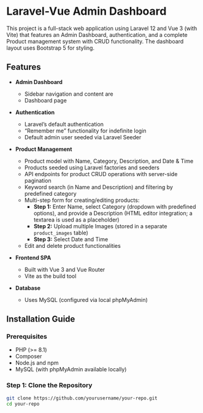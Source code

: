 # Laravel-Vue Admin Dashboard

This project is a full-stack web application using Laravel 12 and Vue 3 (with Vite) that features an Admin Dashboard, authentication, and a complete Product management system with CRUD functionality. The dashboard layout uses Bootstrap 5 for styling.

## Features

- **Admin Dashboard**
  - Sidebar navigation and content are
  - Dashboard page

- **Authentication**
  - Laravel’s default authentication 
  - “Remember me” functionality for indefinite login
  - Default admin user seeded via Laravel Seeder

- **Product Management**
  - Product model with Name, Category, Description, and Date & Time
  - Products seeded using Laravel factories and seeders
  - API endpoints for product CRUD operations with server-side pagination
  - Keyword search (in Name and Description) and filtering by predefined category
  - Multi-step form for creating/editing products:
    - **Step 1:** Enter Name, select Category (dropdown with predefined options), and provide a Description (HTML editor integration; a textarea is used as a placeholder)
    - **Step 2:** Upload multiple Images (stored in a separate `product_images` table)
    - **Step 3:** Select Date and Time
  - Edit and delete product functionalities

- **Frontend SPA**
  - Built with Vue 3 and Vue Router
  - Vite as the build tool 

- **Database**
  - Uses MySQL (configured via local phpMyAdmin)

## Installation Guide

### Prerequisites

- PHP (>= 8.1)
- Composer
- Node.js and npm
- MySQL (with phpMyAdmin available locally)

### Step 1: Clone the Repository

```bash
git clone https://github.com/yourusername/your-repo.git
cd your-repo
